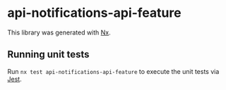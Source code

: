 # api-notifications-api-feature

This library was generated with [Nx](https://nx.dev).

## Running unit tests

Run `nx test api-notifications-api-feature` to execute the unit tests via [Jest](https://jestjs.io).
